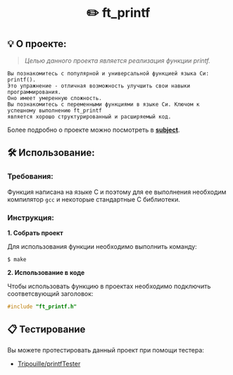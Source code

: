 
<h1 align="center">
	✏️ ft_printf
</h1>

## 💡 О проекте:

> _Целью данного проекта является реализация функции printf._

	Вы познакомитесь с популярной и универсальной функцией языка Си: printf().
	Это упражнение - отличная возможность улучшить свои навыки программирования.
	Оно имеет умеренную сложность.
	Вы познакомитесь с переменными функциями в языке Си. Ключом к успешному выполнению ft_printf
	является хорошо структурированный и расширяемый код.

Более подробно о проекте можно посмотреть в  [**subject**](https://github.com/AYglazk0v/ft_printf/blob/master/en.subject.pdf).


## 🛠️ Использование:

### Требования:

Функция написана на языке C и поэтому для ее выполнения необходим компилятор `gcc` и некоторые стандартные C библиотеки.

### Инструкция:

**1. Собрать проект**

Для использования функции необходимо выполнить команду:

```shell
$ make
```

**2. Использование в коде**

Чтобы использовать функцию в проектах необходимо подключить соответсвующий заголовок:

```C
#include "ft_printf.h"
```

## 📋 Тестирование

Вы можете протестировать данный проект при помощи тестера:

* [Tripouille/printfTester](https://github.com/Tripouille/printfTester)


